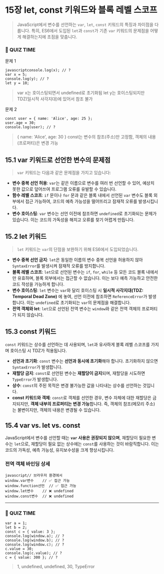 # 15장 let, const 키워드와 블록 레벨 스코프
> JavaScript에서 변수를 선언하는 `var`, `let`, `const` 키워드의 특징과 차이점을 다룹니다. 특히, ES6에서 도입된 `let`과 `const`가 기존 `var` 키워드의 문제점을 어떻게 해결하는지에 초점을 맞춥니다.
### 🎯 QUIZ TIME
문제 1
```
javascriptconsole.log(x); // ?
var x = 5;
console.log(y); // ?
let y = 10;
```
> var x는 호이스팅되면서 undefined로 초기화됨
let y는 호이스팅되지만 TDZ(일시적 사각지대)에 있어서 참조 불가

문제 2

```
const user = { name: 'Alice', age: 25 };
user.age = 30;
console.log(user); // ?
```
> { name: 'Alice', age: 30 }
const는 변수의 참조(주소)만 고정함, 객체의 내용(프로퍼티)은 변경 가능

## 15.1 var 키워드로 선언한 변수의 문제점
> `var` 키워드는 다음과 같은 문제점을 가지고 있습니다:
*   **변수 중복 선언 허용**: `var`는 같은 이름으로 변수를 여러 번 선언할 수 있어, 예상치 못한 값으로 덮어쓰여 프로그램 오류를 유발할 수 있습니다.
*   **함수 레벨 스코프**: `if` 문이나 `for` 문과 같은 블록 내에서 선언된 `var` 변수도 블록 외부에서 접근 가능하여, 코드의 예측 가능성을 떨어뜨리고 잠재적 오류를 발생시킵니다.
*   **변수 호이스팅**: `var` 변수는 선언 이전에 참조하면 `undefined`로 초기화되는 문제가 있습니다. 이는 코드의 가독성을 해치고 오류를 찾기 어렵게 만듭니다.

## 15.2 let 키워드
> `let` 키워드는 `var`의 단점을 보완하기 위해 ES6에서 도입되었습니다.
*   **변수 중복 선언 금지**: `let`은 동일한 이름의 변수 중복 선언을 허용하지 않아 `SyntaxError`를 발생시켜 잠재적 오류를 방지합니다.
*   **블록 레벨 스코프**: `let`으로 선언된 변수는 `if`, `for`, `while` 등 모든 코드 블록 내에서만 유효하며, 블록 외부에서는 접근할 수 없습니다. 이는 보다 예측 가능하고 안전한 코드 작성을 가능하게 합니다.
*   **변수 호이스팅**: `let` 변수는 `var`와 달리 호이스팅 시 **일시적 사각지대(TDZ: Temporal Dead Zone)** 에 놓여, 선언 이전에 참조하면 `ReferenceError`가 발생합니다. 이는 `undefined`로 초기화되는 `var`의 문제점을 해결합니다.
*   **전역 객체와 let**: `let`으로 선언된 전역 변수는 `window`와 같은 전역 객체의 프로퍼티가 되지 않습니다.

## 15.3 const 키워드
`const` 키워드는 상수를 선언하는 데 사용되며, `let`과 유사하게 블록 레벨 스코프를 가지며 호이스팅 시 TDZ가 적용됩니다.
*   **선언과 초기화**: `const` 변수는 **선언과 동시에 초기화**해야 합니다. 초기화하지 않으면 `SyntaxError`가 발생합니다.
*   **재할당 금지**: `const`로 선언된 변수는 **재할당이 금지**되며, 재할당을 시도하면 `TypeError`가 발생합니다.
*   **상수**: `const`의 주된 목적은 변경 불가능한 값을 나타내는 상수를 선언하는 것입니다.
*   **const 키워드와 객체**: `const`로 객체를 선언한 경우, 변수 자체에 대한 재할당은 금지되지만, **객체 내부의 프로퍼티는 변경 가능**합니다. 즉, 객체의 참조(메모리 주소)는 불변이지만, 객체의 내용은 변경될 수 있습니다.

## 15.4 var vs. let vs. const
JavaScript에서 변수를 선언할 때는 **`var` 사용은 권장되지 않으며**, 재할당이 필요한 변수는 `let`으로, 재할당이 필요 없는 상수에는 `const`를 사용하는 것이 바람직합니다. 이는 코드의 가독성, 예측 가능성, 유지보수성을 크게 향상시킵니다.


### 전역 객체 바인딩 상세
```
javascript// 브라우저 환경에서
window.var변수    // ✅ 접근 가능
window.function선언  // ✅ 접근 가능  
window.let변수    // ❌ undefined
window.const변수  // ❌ undefined
```
---

### 🎯 QUIZ TIME 
```
var a = 1;
let b = 2; 
const c = { value: 3 };
console.log(window.a); // ?
console.log(window.b); // ?
console.log(window.c); // ?
c.value = 30;
console.log(c.value); // ?
c = { value: 300 }; // ?
```
> 1,
undefined,
undefined,
30,
TypeError